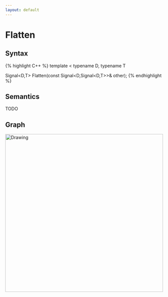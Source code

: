 ```yaml
---
layout: default
---
```

# Flatten

## Syntax
{% highlight C++ %}
template
<
    typename D,
    typename T
>
Signal<D,T> Flatten(const Signal<D,Signal<D,T>>& other);
{% endhighlight %}

## Semantics
TODO

## Graph
<img src="{{ site.baseurl }}/media/flow_flatten.png" alt="Drawing" width="500px"/>